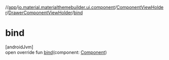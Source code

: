 //[app](../../../../index.md)/[io.material.materialthemebuilder.ui.component](../../index.md)/[ComponentViewHolder](../index.md)/[DrawerComponentViewHolder](index.md)/[bind](bind.md)

# bind

[androidJvm]\
open override fun [bind](bind.md)(component: [Component](../../-component/index.md))
